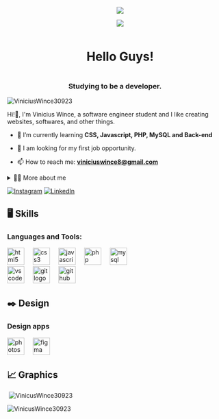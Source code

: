 <!--Gif-->
<div id="gif">
    <ul align="center">
<img src="https://user-images.githubusercontent.com/74038190/212749447-bfb7e725-6987-49d9-ae85-2015e3e7cc41.gif">
</div>
<!--cat-->
<div id="pacman">
  <ul align="center">
<img src="https://user-images.githubusercontent.com/74038190/212284158-e840e285-664b-44d7-b79b-e264b5e54825.gif">
  </div>

    
<!--título-->
<div id="user-content-toc">
  <ul align="center">
    <summary><h1 style="display: inline-block">Hello Guys!</h1></summary>
</div>

<!--Presentation-->
<h3 align="center">Studying to be a developer.</h3>

<p align="left"> <img src="https://komarev.com/ghpvc/?username=ViniciusWince30923&label=Profile%20views&color=0e75b6&style=flat" alt="ViniciusWince30923" /> </p>

<p>
  
Hi!👋, I'm Vinicius Wince, a software engineer student and I like creating websites, softwares, and other things.

- 🌱 I’m currently learning <strong>CSS, Javascript, PHP, MySQL and Back-end</strong>

- 🔭 I am looking for my first job opportunity.

- 📫 How to reach me: **viniciuswince8@gmail.com**


<details>
  <summary>👨‍💻 More about me</summary>

  - 💬 I am 20 years old and currently live in Brazil. I am studying english and have experience with HTML, CSS, PHP, Javascript and MySQL.

    
  - ⚡ I like playing video games, watching movies, and creating websites/softwares, I love creating programs, softwares and websites. 
</details>

<!-- Links -->
[![Instagram](https://img.shields.io/badge/Instagram-E4405F?style=for-the-badge&logo=instagram&logoColor=white)]([https://www.instagram.com/fefis287/#](https://www.instagram.com/viniciuswince?igsh=bndlempneTV5cTdw))
[![LinkedIn](https://img.shields.io/badge/LinkedIn-0077B5?style=for-the-badge&logo=linkedin&logoColor=white)](https://www.linkedin.com/in/viniciuswince?utm_source=share&utm_campaign=share_via&utm_content=profile&utm_medium=android_app)


## 🖥️ Skills
<!-- Skills: Programming Languages -->
 <div align="left">
   <h3>Languages and Tools:</h3>
  <img src="https://cdn.jsdelivr.net/gh/devicons/devicon/icons/html5/html5-original.svg" height="40" alt="html5 logo"  />
  <img width="12" />
  <img src="https://cdn.jsdelivr.net/gh/devicons/devicon/icons/css3/css3-original.svg" height="40" alt="css3 logo"  />
  <img width="12" />
  <img src="https://cdn.jsdelivr.net/gh/devicons/devicon/icons/javascript/javascript-original.svg" height="40" alt="javascript logo"  />
  <img width="12" />
  <img src="https://cdn.jsdelivr.net/gh/devicons/devicon/icons/php/php-original.svg" height="40" alt="php logo"  />
  <img width="12" />
  <img src="https://cdn.jsdelivr.net/gh/devicons/devicon/icons/mysql/mysql-original.svg" height="40" alt="mysql logo"  />
     <div align="left">
  <img src="https://cdn.jsdelivr.net/gh/devicons/devicon/icons/vscode/vscode-original.svg" height="40" alt="vscode logo"  />
  <img width="12" />
  <img src="https://cdn.jsdelivr.net/gh/devicons/devicon/icons/git/git-original.svg" height="40" alt="git logo"  />
  <img width="12" />
  <img src="https://cdn.jsdelivr.net/gh/devicons/devicon/icons/github/github-original.svg" height="40" alt="github logo"  />
</div>
</div>

## ✒️ Design
<!-- Skills: Design -->
<div align="left">
  <h3>Design apps</h3>
  <img src="https://cdn.jsdelivr.net/gh/devicons/devicon/icons/photoshop/photoshop-plain.svg" height="40" alt="photoshop logo"  />
  <img width="12" />
  <img src="https://cdn.jsdelivr.net/gh/devicons/devicon/icons/figma/figma-original.svg" height="40" alt="figma logo"  />
  <img width="12" />
 
</div>

## 📈 Graphics
<!--Graphics-->

<p>&nbsp;<img align="center" src="https://github-readme-stats.vercel.app/api?username=VinicusWince30923&show_icons=true&locale=en" alt="VinicusWince30923" /></p>
<p><img align="left" src="https://github-readme-stats.vercel.app/api/top-langs?username=VinicusWince30923&show_icons=true&locale=en&layout=compact" alt="VinicusWince30923" /></p>
